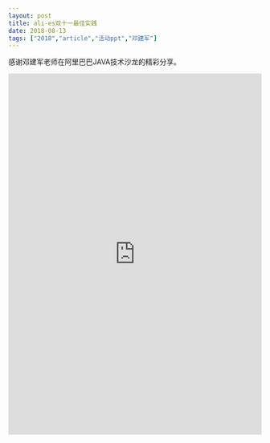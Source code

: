```yaml
---
layout: post
title: ali-es双十一最佳实践
date: 2018-08-13
tags: ["2018","article","活动ppt","邓建军"]
---
```


感谢邓建军老师在阿里巴巴JAVA技术沙龙的精彩分享。

<embed src="http://greenteajug.github.io/images/ali-es双十一最佳实践.pdf" type="application/pdf" height="720" width="100%" />
